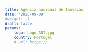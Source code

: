 ```yaml
---
title: Agência nacional de Inovação
date: '2025-09-09'
#weight: -1
draft: false
params:
    logo: Logo_ANI.jpg
    country: Portugal
    # url: https://
---
```


